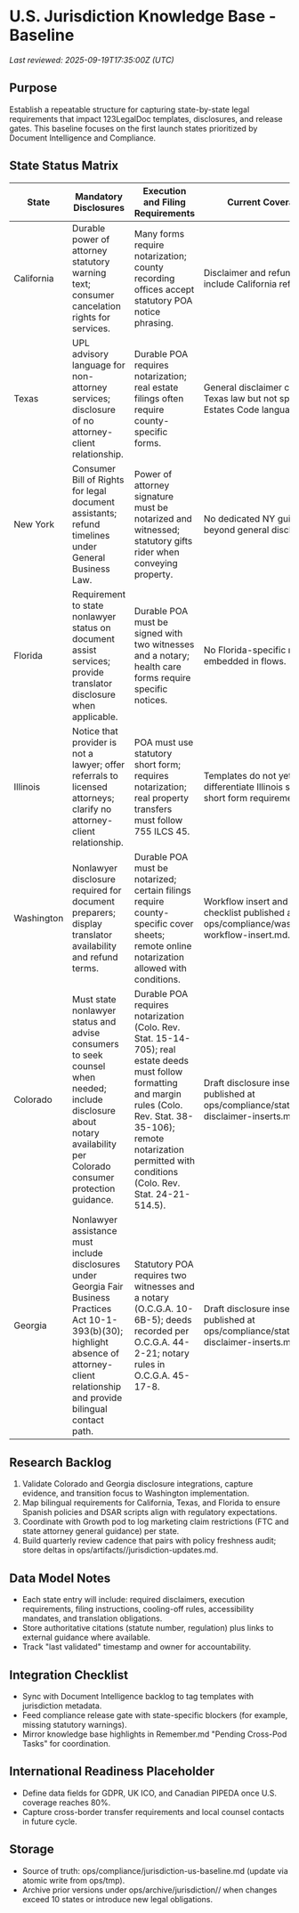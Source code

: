 # U.S. Jurisdiction Knowledge Base - Baseline

_Last reviewed: 2025-09-19T17:35:00Z (UTC)_

## Purpose
Establish a repeatable structure for capturing state-by-state legal requirements that impact 123LegalDoc templates, disclosures, and release gates. This baseline focuses on the first launch states prioritized by Document Intelligence and Compliance.

## State Status Matrix
| State | Mandatory Disclosures | Execution and Filing Requirements | Current Coverage | Gaps | Next Actions | Legal References |
| --- | --- | --- | --- | --- | --- | --- |
| California | Durable power of attorney statutory warning text; consumer cancelation rights for services. | Many forms require notarization; county recording offices accept statutory POA notice phrasing. | Disclaimer and refund policy include California references. | Statutory warning text not yet surfaced in POA workflow; Spanish translations missing. | Document Intelligence to inject Probate Code warning language; Compliance to supply certified Spanish copy. | California Probate Code Sections 4121-4128; Civil Code Section 1723. |
| Texas | UPL advisory language for non-attorney services; disclosure of no attorney-client relationship. | Durable POA requires notarization; real estate filings often require county-specific forms. | General disclaimer cites Texas law but not specific Estates Code language. | Need Estates Code citation in knowledge base and placeholder footnotes for POA instructions. | Add Estates Code Section 751.0021 notice to POA templates; capture county filing checklist. | Texas Estates Code Sections 751.0021, 752.051; Texas Government Code Section 406.016. |
| New York | Consumer Bill of Rights for legal document assistants; refund timelines under General Business Law. | Power of attorney signature must be notarized and witnessed; statutory gifts rider when conveying property. | No dedicated NY guidance beyond general disclaimer. | Need summary of witness requirement and statutory gifts rider flag in workflow. | Coordinate with Document Intelligence to add rider prompt; update refund policy appendix with NY-specific timeframes. | New York General Obligations Law Article 5 Title 15; General Business Law Section 395-b. |
| Florida | Requirement to state nonlawyer status on document assist services; provide translator disclosure when applicable. | Durable POA must be signed with two witnesses and a notary; health care forms require specific notices. | No Florida-specific notice embedded in flows. | Witness pairing guidance missing; translator disclosure not localized. | Draft nonlawyer disclosure insert for workflows; document witness/notary instructions in template metadata. | Florida Statutes Sections 709.2120, 709.2105; Florida Bar Rule 10-2.1. |
| Illinois | Notice that provider is not a lawyer; offer referrals to licensed attorneys; clarify no attorney-client relationship. | POA must use statutory short form; requires notarization; real property transfers must follow 755 ILCS 45. | Templates do not yet differentiate Illinois statutory short form requirements. | Need statutory short form checklist and references in knowledge base. | Create Illinois short form comparison chart and share with Document Intelligence; flag translation parity requirement. | Illinois Power of Attorney Act (755 ILCS 45/2-10); Illinois Consumer Fraud and Deceptive Business Practices Act Section 2. |
| Washington | Nonlawyer disclosure required for document preparers; display translator availability and refund terms. | Durable POA must be notarized; certain filings require county-specific cover sheets; remote online notarization allowed with conditions. | Workflow insert and filing checklist published at ops/compliance/washington-workflow-insert.md. | UI banner, translator notice, and template prompts not yet deployed; Spanish evidence pending. | Document Intelligence to integrate prompts and attach checklist; Platform to ship banner/email updates; Compliance to store evidence under ops/artifacts/compliance-cycle-0009/washington-implementation/. | Revised Code of Washington 2.48.190; RCW 11.125.050; Washington Administrative Code 308-30; RCW 65.04.045. |
| Colorado | Must state nonlawyer status and advise consumers to seek counsel when needed; include disclosure about notary availability per Colorado consumer protection guidance. | Durable POA requires notarization (Colo. Rev. Stat. 15-14-705); real estate deeds must follow formatting and margin rules (Colo. Rev. Stat. 38-35-106); remote notarization permitted with conditions (Colo. Rev. Stat. 24-21-514.5). | Draft disclosure inserts published at ops/compliance/state-disclaimer-inserts.md. | Implementation evidence not yet captured; Spanish translations require certified approval; product flows still surface generic copy. | Document Intelligence to embed statements and notary checklist; Platform to add UI banner and footer links; Growth to update marketing assets; Compliance to record proof in release gate artifacts. | Colorado Rules of Professional Conduct Rule 5.5; Colo. Rev. Stat. 6-1-105; Colo. Rev. Stat. 15-14-705; Colo. Rev. Stat. 38-35-106; Colo. Rev. Stat. 24-21-514.5. |
| Georgia | Nonlawyer assistance must include disclosures under Georgia Fair Business Practices Act 10-1-393(b)(30); highlight absence of attorney-client relationship and provide bilingual contact path. | Statutory POA requires two witnesses and a notary (O.C.G.A. 10-6B-5); deeds recorded per O.C.G.A. 44-2-21; notary rules in O.C.G.A. 45-17-8. | Draft disclosure inserts published at ops/compliance/state-disclaimer-inserts.md. | Witness prompts and referral CTA not yet in-product; Spanish copy pending certified review; filing checklist absent from templates. | Document Intelligence to add witness guidance and filing checklist; Platform to expose nonlawyer banner and referral CTA; Growth to localize marketing; Compliance to verify artifacts and log referral SLA. | O.C.G.A. 10-1-393(b)(30); O.C.G.A. 10-6B-5; O.C.G.A. 44-2-21; O.C.G.A. 45-17-8. |

## Research Backlog
1. Validate Colorado and Georgia disclosure integrations, capture evidence, and transition focus to Washington implementation.
2. Map bilingual requirements for California, Texas, and Florida to ensure Spanish policies and DSAR scripts align with regulatory expectations.
3. Coordinate with Growth pod to log marketing claim restrictions (FTC and state attorney general guidance) per state.
4. Build quarterly review cadence that pairs with policy freshness audit; store deltas in ops/artifacts/<cycle>/jurisdiction-updates.md.

## Data Model Notes
- Each state entry will include: required disclaimers, execution requirements, filing instructions, cooling-off rules, accessibility mandates, and translation obligations.
- Store authoritative citations (statute number, regulation) plus links to external guidance where available.
- Track "last validated" timestamp and owner for accountability.

## Integration Checklist
- Sync with Document Intelligence backlog to tag templates with jurisdiction metadata.
- Feed compliance release gate with state-specific blockers (for example, missing statutory warnings).
- Mirror knowledge base highlights in Remember.md "Pending Cross-Pod Tasks" for coordination.

## International Readiness Placeholder
- Define data fields for GDPR, UK ICO, and Canadian PIPEDA once U.S. coverage reaches 80%.
- Capture cross-border transfer requirements and local counsel contacts in future cycle.

## Storage
- Source of truth: ops/compliance/jurisdiction-us-baseline.md (update via atomic write from ops/tmp).
- Archive prior versions under ops/archive/jurisdiction/<year>/ when changes exceed 10 states or introduce new legal obligations.